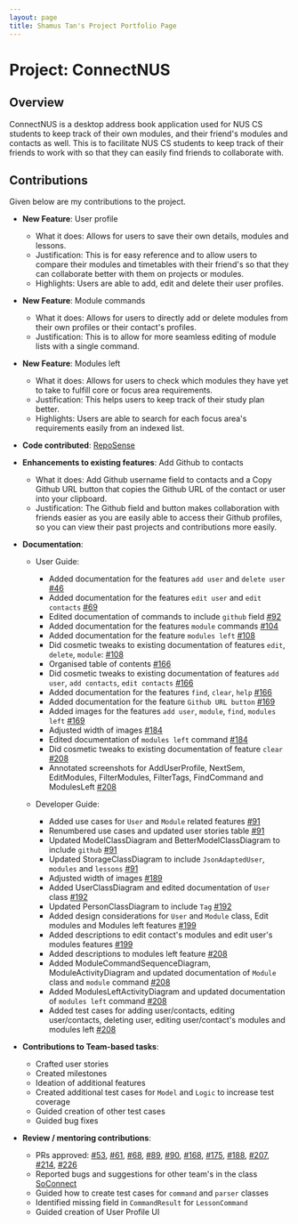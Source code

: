 ```yaml
---
layout: page
title: Shamus Tan's Project Portfolio Page
---
```


# Project: ConnectNUS

## Overview
ConnectNUS is a desktop address book application used for NUS CS students to keep track of their own modules, and their friend's modules and contacts as well. This is to facilitate NUS CS students to keep track of their friends to work with so that they can easily find friends to collaborate with.

## Contributions
Given below are my contributions to the project.

* **New Feature**: User profile
  * What it does: Allows for users to save their own details, modules and lessons.
  * Justification: This is for easy reference and to allow users to compare their modules and timetables with their friend's so that they can collaborate better with them on projects or modules.
  * Highlights: Users are able to add, edit and delete their user profiles.


* **New Feature**: Module commands
  * What it does: Allows for users to directly add or delete modules from their own profiles or their contact's profiles.
  * Justification: This is to allow for more seamless editing of module lists with a single command.


* **New Feature**: Modules left
  * What it does: Allows for users to check which modules they have yet to take to fulfill core or focus area requirements.
  * Justification: This helps users to keep track of their study plan better.
  * Highlights: Users are able to search for each focus area's requirements easily from an indexed list.


* **Code contributed**: [RepoSense](https://nus-cs2103-ay2223s1.github.io/tp-dashboard/?search=shamooose&breakdown=true&sort=groupTitle&sortWithin=title&since=2022-09-16&timeframe=commit&mergegroup=&groupSelect=groupByRepos&checkedFileTypes=docs~functional-code~test-code~other)


* **Enhancements to existing features**: Add Github to contacts
  * What it does: Add Github username field to contacts and a Copy Github URL button that copies the Github URL of the contact or user into your clipboard.
  * Justification: The Github field and button makes collaboration with friends easier as you are easily able to access their Github profiles, so you can view their past projects and contributions more easily.


* **Documentation**:
  * User Guide:
    * Added documentation for the features `add user` and `delete user` [#46](https://github.com/AY2223S1-CS2103T-T14-4/tp/pull/46)
    * Added documentation for the features `edit user` and `edit contacts` [#69](https://github.com/AY2223S1-CS2103T-T14-4/tp/pull/69)
    * Edited documentation of commands to include `github` field [#92](https://github.com/AY2223S1-CS2103T-T14-4/tp/pull/92)
    * Added documentation for the features `module` commands [#104](https://github.com/AY2223S1-CS2103T-T14-4/tp/pull/104)
    * Added documentation for the feature `modules left` [#108](https://github.com/AY2223S1-CS2103T-T14-4/tp/pull/108)
    * Did cosmetic tweaks to existing documentation of features `edit`, `delete`, `module`: [#108](https://github.com/AY2223S1-CS2103T-T14-4/tp/pull/108)
    * Organised table of contents [#166](https://github.com/AY2223S1-CS2103T-T14-4/tp/pull/166)
    * Did cosmetic tweaks to existing documentation of features `add user`, `add contacts`, `edit contacts` [#166](https://github.com/AY2223S1-CS2103T-T14-4/tp/pull/166)
    * Added documentation for the features `find`, `clear`, `help` [#166](https://github.com/AY2223S1-CS2103T-T14-4/tp/pull/166)
    * Added documentation for the feature `Github URL button` [#169](https://github.com/AY2223S1-CS2103T-T14-4/tp/pull/169)
    * Added images for the features `add user`, `module`, `find`, `modules left` [#169](https://github.com/AY2223S1-CS2103T-T14-4/tp/pull/169)
    * Adjusted width of images [#184](https://github.com/AY2223S1-CS2103T-T14-4/tp/pull/184)
    * Edited documentation of `modules left` command [#184](https://github.com/AY2223S1-CS2103T-T14-4/tp/pull/184)
    * Did cosmetic tweaks to existing documentation of feature `clear` [#208](https://github.com/AY2223S1-CS2103T-T14-4/tp/pull/208)
    * Annotated screenshots for AddUserProfile, NextSem, EditModules, FilterModules, FilterTags, FindCommand and ModulesLeft [#208](https://github.com/AY2223S1-CS2103T-T14-4/tp/pull/208)

  * Developer Guide:
    * Added use cases for `User` and `Module` related features [#91](https://github.com/AY2223S1-CS2103T-T14-4/tp/pull/91)
    * Renumbered use cases and updated user stories table [#91](https://github.com/AY2223S1-CS2103T-T14-4/tp/pull/91)
    * Updated ModelClassDiagram and BetterModelClassDiagram to include `github` [#91](https://github.com/AY2223S1-CS2103T-T14-4/tp/pull/91)
    * Updated StorageClassDiagram to include `JsonAdaptedUser`, `modules` and `lessons` [#91](https://github.com/AY2223S1-CS2103T-T14-4/tp/pull/91)
    * Adjusted width of images [#189](https://github.com/AY2223S1-CS2103T-T14-4/tp/pull/189)
    * Added UserClassDiagram and edited documentation of `User` class [#192](https://github.com/AY2223S1-CS2103T-T14-4/tp/pull/192)
    * Updated PersonClassDiagram to include `Tag` [#192](https://github.com/AY2223S1-CS2103T-T14-4/tp/pull/192)
    * Added design considerations for `User` and `Module` class, Edit modules and Modules left features [#199](https://github.com/AY2223S1-CS2103T-T14-4/tp/pull/199)
    * Added descriptions to edit contact's modules and edit user's modules features [#199](https://github.com/AY2223S1-CS2103T-T14-4/tp/pull/199)
    * Added descriptions to modules left feature [#208](https://github.com/AY2223S1-CS2103T-T14-4/tp/pull/208)
    * Added ModuleCommandSequenceDiagram, ModuleActivityDiagram and updated documentation of `Module` class and `module` command [#208](https://github.com/AY2223S1-CS2103T-T14-4/tp/pull/208)
    * Added ModulesLeftActivityDiagram and updated documentation of `modules left` command [#208](https://github.com/AY2223S1-CS2103T-T14-4/tp/pull/208)
    * Added test cases for adding user/contacts, editing user/contacts, deleting user, editing user/contact's modules and modules left [#208](https://github.com/AY2223S1-CS2103T-T14-4/tp/pull/208)


* **Contributions to Team-based tasks**:
  * Crafted user stories
  * Created milestones
  * Ideation of additional features
  * Created additional test cases for `Model` and `Logic` to increase test coverage
  * Guided creation of other test cases
  * Guided bug fixes


* **Review / mentoring contributions**:
  * PRs approved: [#53](https://github.com/AY2223S1-CS2103T-T14-4/tp/pull/53), [#61](https://github.com/AY2223S1-CS2103T-T14-4/tp/pull/61), [#68](https://github.com/AY2223S1-CS2103T-T14-4/tp/pull/68),
  [#89](https://github.com/AY2223S1-CS2103T-T14-4/tp/pull/89), [#90](https://github.com/AY2223S1-CS2103T-T14-4/tp/pull/90), [#168](https://github.com/AY2223S1-CS2103T-T14-4/tp/pull/168),
  [#175](https://github.com/AY2223S1-CS2103T-T14-4/tp/pull/175), [#188](https://github.com/AY2223S1-CS2103T-T14-4/tp/pull/188), [#207](https://github.com/AY2223S1-CS2103T-T14-4/tp/pull/207),
  [#214](https://github.com/AY2223S1-CS2103T-T14-4/tp/pull/214), [#226](https://github.com/AY2223S1-CS2103T-T14-4/tp/pull/226)
  * Reported bugs and suggestions for other team's in the class [SoConnect](https://github.com/shamooose/ped/issues)
  * Guided how to create test cases for `command` and `parser` classes
  * Identified missing field in `CommandResult` for `LessonCommand`
  * Guided creation of User Profile UI

